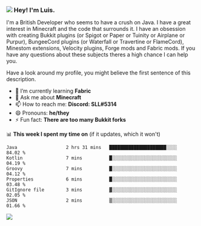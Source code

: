 <h3 style="margin: auto;"><img src="https://avatars.githubusercontent.com/u/39528861?s=48&v=4" ></img> Hey! I'm Luis.</h3>

I'm a British Developer who seems to have a crush on Java. I have a great interest in Minecraft and the code that surrounds it. I have an obsession with creating Bukkit plugins (or Spigot or Paper or Tuinity or Airplane or Purpur), BungeeCord plugins (or Waterfall or Travertine or FlameCord), Minestom extensions, Velocity plugins, Forge mods and Fabric mods. If you have any questions about these subjects theres a high chance I can help you.
  
Have a look around my profile, you might believe the first sentence of this description.

- 🌱 I’m currently learning **Fabric**
- 💬 Ask me about **Minecraft**
- 📫 How to reach me: **Discord: SLL#5314**
- 😄 Pronouns: **he/they**
- ⚡ Fun fact: **There are too many Bukkit forks**

📊 **This week I spent my time on** (if it updates, which it won't)
<!--START_SECTION:waka-->

```text
Java                  2 hrs 31 mins   █████████████████████░░░░   84.02 %
Kotlin                7 mins          █░░░░░░░░░░░░░░░░░░░░░░░░   04.19 %
Groovy                7 mins          █░░░░░░░░░░░░░░░░░░░░░░░░   04.12 %
Properties            6 mins          █░░░░░░░░░░░░░░░░░░░░░░░░   03.48 %
GitIgnore file        3 mins          ▓░░░░░░░░░░░░░░░░░░░░░░░░   02.05 %
JSON                  2 mins          ▒░░░░░░░░░░░░░░░░░░░░░░░░   01.66 %
```

<!--END_SECTION:waka-->

<a href="https://sllcoding.dev"><img src="https://github-readme-stats.vercel.app/api?username=SLLCoding&show_icons=true&theme=great-gatsby" /></a>
